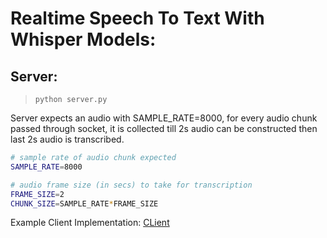 # Realtime Speech To Text With Whisper Models:

## Server:

> ``python server.py``

Server expects an audio with SAMPLE_RATE=8000, for every audio chunk passed through socket, it is collected till 2s audio can be constructed
then last 2s audio is transcribed.

```sh
# sample rate of audio chunk expected
SAMPLE_RATE=8000

# audio frame size (in secs) to take for transcription
FRAME_SIZE=2
CHUNK_SIZE=SAMPLE_RATE*FRAME_SIZE
```


Example Client Implementation: [CLient](./client.py)
